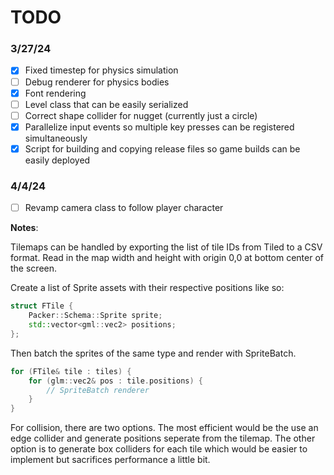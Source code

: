 # TODO

### 3/27/24

- [x] Fixed timestep for physics simulation
- [ ] Debug renderer for physics bodies
- [x] Font rendering
- [ ] Level class that can be easily serialized
- [ ] Correct shape collider for nugget (currently just a circle)
- [x] Parallelize input events so multiple key presses can be registered simultaneously
- [x] Script for building and copying release files so game builds can be easily deployed

### 4/4/24

- [ ] Revamp camera class to follow player character

**Notes**:

Tilemaps can be handled by exporting the list of tile IDs from Tiled to a CSV format.
Read in the map width and height with origin 0,0 at bottom center of the screen.

Create a list of Sprite assets with their respective positions like so:

```c++
struct FTile {
    Packer::Schema::Sprite sprite;
    std::vector<gml::vec2> positions;
};
```

Then batch the sprites of the same type and render with SpriteBatch.

```c++
for (FTile& tile : tiles) {
    for (glm::vec2& pos : tile.positions) {
        // SpriteBatch renderer
    }
}
```

For collision, there are two options. The most efficient would be the use an edge collider and generate
positions seperate from the tilemap. The other option is to generate box colliders for each tile
which would be easier to implement but sacrifices performance a little bit.
